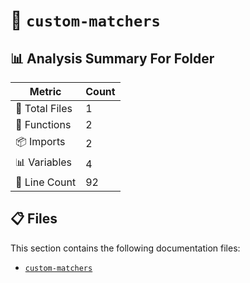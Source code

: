 # 📁 `custom-matchers`

## 📊 Analysis Summary For Folder

| Metric | Count |
|--------|-------|
| 📁 Total Files | 1 |
| 🔧 Functions | 2 |
| 📦 Imports | 2 |
| 📊 Variables | 4 |
| 🔢 Line Count | 92 |


## 📋 Files

This section contains the following documentation files:

- [`custom-matchers`](./custom-matchers.md)